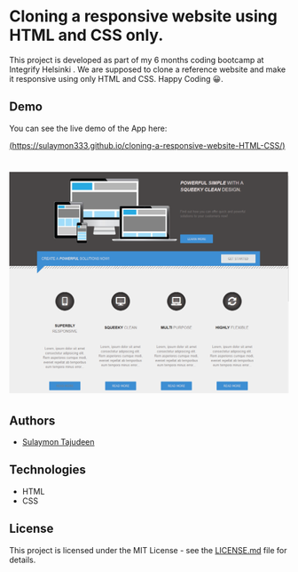 # Cloning a responsive website using HTML and CSS only.

This project is developed as part of my 6 months coding bootcamp at Integrify Helsinki . We are supposed to clone a reference website and make it responsive using only HTML and CSS. Happy Coding 😀.

## Demo

You can see the live demo of the App here:

[(https://sulaymon333.github.io/cloning-a-responsive-website-HTML-CSS/)](https://sulaymon333.github.io/cloning-a-responsive-website-HTML-CSS/)

# <p align="center"><img src="assets/demo.png"/></p>

## Authors

- [Sulaymon Tajudeen](https://sulaymontajudeen.com/)


## Technologies

-   HTML
-   CSS


## License

This project is licensed under the MIT License - see the [LICENSE.md](./LICENSE.md) file for details.